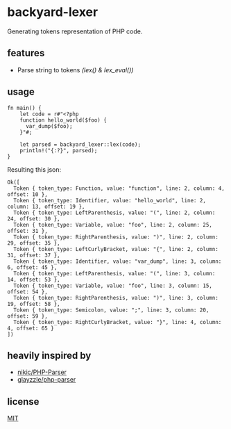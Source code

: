 # backyard-lexer

Generating tokens representation of PHP code.

## features

- Parse string to tokens _(lex() & lex_eval())_

## usage

    fn main() {
        let code = r#"<?php
        function hello_world($foo) {
          var_dump($foo);
        }"#;

        let parsed = backyard_lexer::lex(code);
        println!("{:?}", parsed);
    }

Resulting this json:

    Ok([
      Token { token_type: Function, value: "function", line: 2, column: 4, offset: 10 },
      Token { token_type: Identifier, value: "hello_world", line: 2, column: 13, offset: 19 },
      Token { token_type: LeftParenthesis, value: "(", line: 2, column: 24, offset: 30 },
      Token { token_type: Variable, value: "foo", line: 2, column: 25, offset: 31 },
      Token { token_type: RightParenthesis, value: ")", line: 2, column: 29, offset: 35 },
      Token { token_type: LeftCurlyBracket, value: "{", line: 2, column: 31, offset: 37 },
      Token { token_type: Identifier, value: "var_dump", line: 3, column: 6, offset: 45 },
      Token { token_type: LeftParenthesis, value: "(", line: 3, column: 14, offset: 53 },
      Token { token_type: Variable, value: "foo", line: 3, column: 15, offset: 54 },
      Token { token_type: RightParenthesis, value: ")", line: 3, column: 19, offset: 58 },
      Token { token_type: Semicolon, value: ";", line: 3, column: 20, offset: 59 },
      Token { token_type: RightCurlyBracket, value: "}", line: 4, column: 4, offset: 65 }
    ])

## heavily inspired by

- [nikic/PHP-Parser](https://github.com/nikic/PHP-Parser)
- [glayzzle/php-parser](https://github.com/glayzzle/php-parser)

## license

[MIT](https://github.com/Alzera/backyard/blob/main/LICENSE)
